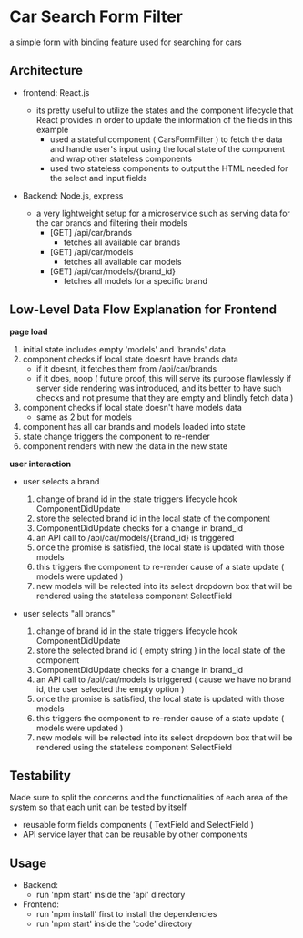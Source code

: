 # Car Search Form Filter

a simple form with binding feature used for searching for cars

## Architecture
- frontend: React.js
    - its pretty useful to utilize the states and the component lifecycle that React provides in order to update the information of the fields in this example
        - used a stateful component ( CarsFormFilter ) to fetch the data and handle user's input using the local state of the component and wrap other stateless components
        - used two stateless components to output the HTML needed for the select and input fields

- Backend: Node.js, express
    - a very lightweight setup for a microservice such as serving data for the car brands and filtering their models
        - [GET] /api/car/brands
            - fetches all available car brands
        - [GET] /api/car/models
            - fetches all available car models
        - [GET] /api/car/models/{brand_id}  
            - fetches all models for a specific brand


## Low-Level Data Flow Explanation for Frontend 
**page load**
1. initial state includes empty 'models' and 'brands' data
2. component checks if local state doesnt have brands data
    - if it doesnt, it fetches them from /api/car/brands
    - if it does, noop ( future proof, this will serve its purpose flawlessly if server side rendering was introduced, and its better to have such checks and not presume that they are empty and blindly fetch data )
3. component checks if local state doesn't have models data
    - same as 2 but for models
4. component has all car brands and models loaded into state
5. state change triggers the component to re-render
6. component renders with new the data in the new state 

**user interaction**
- user selects a brand
    1. change of brand id in the state triggers lifecycle hook ComponentDidUpdate
    2. store the selected brand id in the local state of the component
    3. ComponentDidUpdate checks for a change in brand_id
    4. an API call to /api/car/models/{brand_id} is triggered
    5. once the promise is satisfied, the local state is updated with those models
    6. this triggers the component to re-render cause of a state update ( models were updated )
    7. new models will be relected into its select dropdown box that will be rendered using the stateless component SelectField

- user selects "all brands"
    1. change of brand id in the state triggers lifecycle hook ComponentDidUpdate
    2. store the selected brand id ( empty string ) in the local state of the component 
    3. ComponentDidUpdate checks for a change in brand_id
    4. an API call to /api/car/models is triggered ( cause we have no brand id, the user selected the empty option )
    5. once the promise is satisfied, the local state is updated with those models
    6. this triggers the component to re-render cause of a state update ( models were updated )
    7. new models will be relected into its select dropdown box that will be rendered using the stateless component SelectField

## Testability
Made sure to split the concerns and the functionalities of each area of the system so that each unit can be tested by itself
- reusable form fields components ( TextField and SelectField )
- API service layer that can be reusable by other components


## Usage
- Backend:
    - run 'npm start' inside the 'api' directory
- Frontend:
    - run 'npm install' first to install the dependencies
    - run 'npm start' inside the 'code' directory
